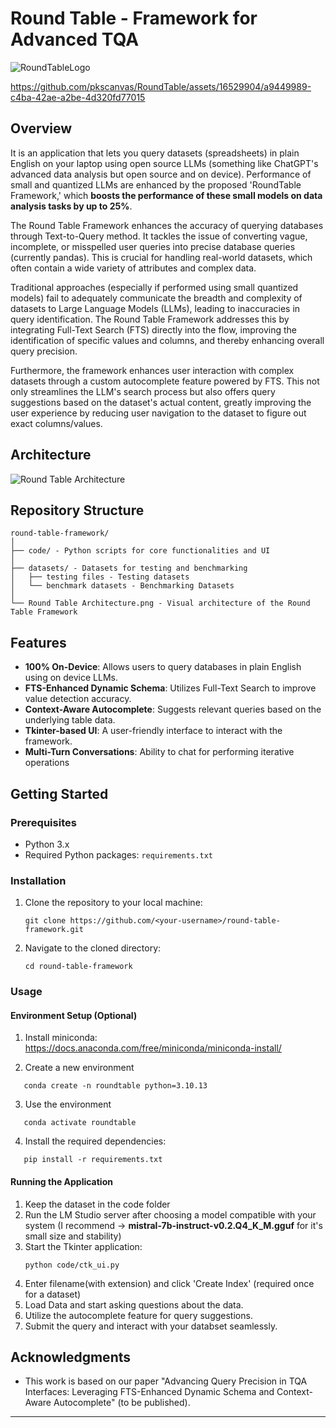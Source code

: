 # Round Table - Framework for Advanced TQA
![RoundTableLogo](https://github.com/pkscanvas/RoundTable/assets/16529904/d53bc719-6ee5-478f-90c1-f42ecf166a48)




https://github.com/pkscanvas/RoundTable/assets/16529904/a9449989-c4ba-42ae-a2be-4d320fd77015


## Overview
It is an application that lets you query datasets (spreadsheets) in plain English on your laptop using open source LLMs (something like ChatGPT's advanced data analysis but open source and on device). Performance of small and quantized LLMs are enhanced by the proposed 'RoundTable Framework,' which **boosts the performance of these small models on data analysis tasks by up to 25%**.

The Round Table Framework enhances the accuracy of querying databases through Text-to-Query method. It tackles the issue of converting vague, incomplete, or misspelled user queries into precise database queries (currently pandas). This is crucial for handling real-world datasets, which often contain a wide variety of attributes and complex data.

Traditional approaches (especially if performed using small quantized models) fail to adequately communicate the breadth and complexity of datasets to Large Language Models (LLMs), leading to inaccuracies in query identification. The Round Table Framework addresses this by integrating Full-Text Search (FTS) directly into the flow, improving the identification of specific values and columns, and thereby enhancing overall query precision.

Furthermore, the framework enhances user interaction with complex datasets through a custom autocomplete feature powered by FTS. This not only streamlines the LLM's search process but also offers query suggestions based on the dataset's actual content, greatly improving the user experience by reducing user navigation to the dataset to figure out exact columns/values.

## Architecture
![Round Table Architecture](https://github.com/pkscanvas/RoundTable/assets/16529904/a79d86b4-a3d8-4162-9adc-0be5f45e47c3)


## Repository Structure

```
round-table-framework/
│
├── code/ - Python scripts for core functionalities and UI
│
├── datasets/ - Datasets for testing and benchmarking
│   ├── testing files - Testing datasets
│   └── benchmark datasets - Benchmarking Datasets
│
└── Round Table Architecture.png - Visual architecture of the Round Table Framework
```

## Features

- **100% On-Device**: Allows users to query databases in plain English using on device LLMs.
- **FTS-Enhanced Dynamic Schema**: Utilizes Full-Text Search to improve value detection accuracy.
- **Context-Aware Autocomplete**: Suggests relevant queries based on the underlying table data.
- **Tkinter-based UI**: A user-friendly interface to interact with the framework.
- **Multi-Turn Conversations**: Ability to chat for performing iterative operations

## Getting Started

### Prerequisites

- Python 3.x
- Required Python packages: `requirements.txt`

### Installation

1. Clone the repository to your local machine:
   ```
   git clone https://github.com/<your-username>/round-table-framework.git
   ```
2. Navigate to the cloned directory:
   ```
   cd round-table-framework
   ```


### Usage

#### Environment Setup (Optional)

1. Install miniconda: https://docs.anaconda.com/free/miniconda/miniconda-install/
   
3. Create a new environment
```
   conda create -n roundtable python=3.10.13
```
3. Use the environment
```
   conda activate roundtable
```
4. Install the required dependencies:
```
   pip install -r requirements.txt
```
#### Running the Application

1. Keep the dataset in the code folder
2. Run the LM Studio server after choosing a model compatible with your system (I recommend -> **mistral-7b-instruct-v0.2.Q4_K_M.gguf** for it's small size and stability)
3. Start the Tkinter application:
   ```
   python code/ctk_ui.py
   ```
4. Enter filename(with extension) and click 'Create Index' (required once for a dataset)
5. Load Data and start asking questions about the data.
6. Utilize the autocomplete feature for query suggestions.
4. Submit the query and interact with your databset seamlessly.

## Acknowledgments

- This work is based on our paper "Advancing Query Precision in TQA Interfaces: Leveraging FTS-Enhanced Dynamic Schema and Context-Aware Autocomplete" (to be published).
---
